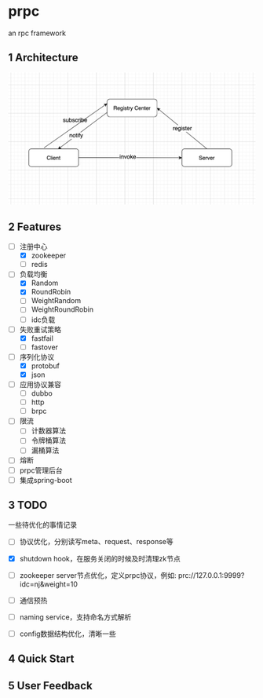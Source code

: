 # prpc
an rpc framework

## 1 Architecture

![prpc architecture](imgs/prpc-architecture.png)


## 2 Features

- [ ] 注册中心
    - [x] zookeeper
    - [ ] redis
- [ ] 负载均衡
    - [x] Random
    - [x] RoundRobin
    - [ ] WeightRandom
    - [ ] WeightRoundRobin
    - [ ] idc负载
- [ ] 失败重试策略
    - [x] fastfail
    - [ ] fastover
- [ ] 序列化协议
    - [x] protobuf
    - [x] json
- [ ] 应用协议兼容
    - [ ] dubbo
    - [ ] http
    - [ ] brpc
- [ ] 限流
    - [ ] 计数器算法
    - [ ] 令牌桶算法
    - [ ] 漏桶算法
- [ ] 熔断
- [ ] prpc管理后台
- [ ] 集成spring-boot

## 3 TODO

一些待优化的事情记录

- [ ] 协议优化，分别读写meta、request、response等
- [x] shutdown hook，在服务关闭的时候及时清理zk节点
- [ ] zookeeper server节点优化，定义prpc协议，例如: prc://127.0.0.1:9999?idc=nj&weight=10
- [ ] 通信预热
- [ ] naming service，支持命名方式解析
- [ ] config数据结构优化，清晰一些


## 4 Quick Start





## 5 User Feedback


